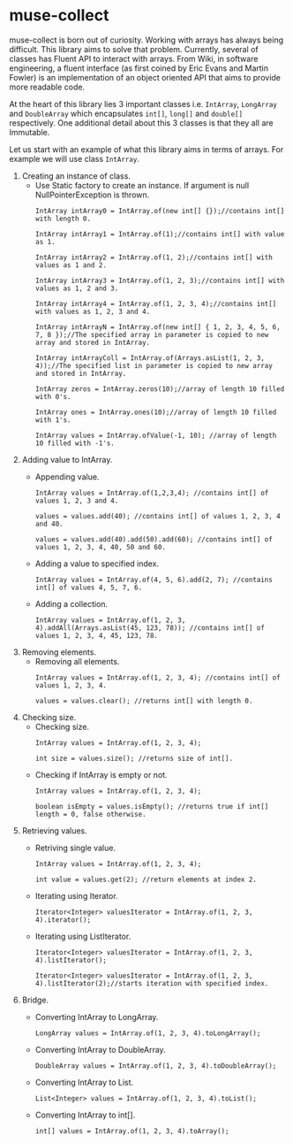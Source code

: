 # muse-collect

muse-collect is born out of curiosity. Working with arrays has always being difficult. This library aims to solve that problem. Currently, several of classes has Fluent API to interact with arrays. From Wiki, in software engineering, a fluent interface (as first coined by Eric Evans and Martin Fowler) is an implementation of an object oriented API that aims to provide more readable code.

At the heart of this library lies 3 important classes i.e. ```IntArray```, ```LongArray``` and ```DoubleArray``` which encapsulates ```int[]```, ```long[]``` and ```double[]``` respectively. One additional detail about this 3 classes is that they all are Immutable.

Let us start with an example of what this library aims in terms of arrays. For example we will use class ```IntArray```.
 1. Creating an instance of class.
    * Use Static factory to create an instance. If argument is null NullPointerException is thrown.
        ```
        IntArray intArray0 = IntArray.of(new int[] {});//contains int[] with length 0.
        
        IntArray intArray1 = IntArray.of(1);//contains int[] with value as 1.
        
        IntArray intArray2 = IntArray.of(1, 2);//contains int[] with values as 1 and 2.
        
        IntArray intArray3 = IntArray.of(1, 2, 3);//contains int[] with values as 1, 2 and 3.
        
        IntArray intArray4 = IntArray.of(1, 2, 3, 4);//contains int[] with values as 1, 2, 3 and 4.
        
        IntArray intArrayN = IntArray.of(new int[] { 1, 2, 3, 4, 5, 6, 7, 8 });//The specified array in parameter is copied to new array and stored in IntArray.
        
        IntArray intArrayColl = IntArray.of(Arrays.asList(1, 2, 3, 4));//The specified list in parameter is copied to new array and stored in IntArray.
        
        IntArray zeros = IntArray.zeros(10);//array of length 10 filled with 0's.
        
        IntArray ones = IntArray.ones(10);//array of length 10 filled with 1's.
        
        IntArray values = IntArray.ofValue(-1, 10); //array of length 10 filled with -1's.
        ```
 2. Adding value to IntArray.
    * Appending value.
        ```
        IntArray values = IntArray.of(1,2,3,4); //contains int[] of values 1, 2, 3 and 4.
        
        values = values.add(40); //contains int[] of values 1, 2, 3, 4 and 40.
        
        values = values.add(40).add(50).add(60); //contains int[] of values 1, 2, 3, 4, 40, 50 and 60.
        ```
    * Adding a value to specified index.
        
        ```
        IntArray values = IntArray.of(4, 5, 6).add(2, 7); //contains int[] of values 4, 5, 7, 6.
        ```
    * Adding a collection.
        
        ```
        IntArray values = IntArray.of(1, 2, 3, 4).addAll(Arrays.asList(45, 123, 78)); //contains int[] of values 1, 2, 3, 4, 45, 123, 78.
        ```
 3. Removing elements.
    * Removing all elements. 
        ```
        IntArray values = IntArray.of(1, 2, 3, 4); //contains int[] of values 1, 2, 3, 4.
        
        values = values.clear(); //returns int[] with length 0.
        ```
 4. Checking size.
    * Checking size. 
        ```
        IntArray values = IntArray.of(1, 2, 3, 4);
        
        int size = values.size(); //returns size of int[].
        ```
    * Checking if IntArray is empty or not.
        ```
        IntArray values = IntArray.of(1, 2, 3, 4);
        
        boolean isEmpty = values.isEmpty(); //returns true if int[] length = 0, false otherwise.
        ```
 5. Retrieving values.
    * Retriving single value.
        ```
        IntArray values = IntArray.of(1, 2, 3, 4);
        
        int value = values.get(2); //return elements at index 2.
        ```
    * Iterating using Iterator<Integer>.
        
        ```
        Iterator<Integer> valuesIterator = IntArray.of(1, 2, 3, 4).iterator();
        ```
    * Iterating using ListIterator<Integer>.
        ```
        Iterator<Integer> valuesIterator = IntArray.of(1, 2, 3, 4).listIterator();
        
        Iterator<Integer> valuesIterator = IntArray.of(1, 2, 3, 4).listIterator(2);//starts iteration with specified index.
        ```
 5. Bridge.
    * Converting IntArray to LongArray.
        
        ```
        LongArray values = IntArray.of(1, 2, 3, 4).toLongArray();
        ```
    * Converting IntArray to DoubleArray.
        
        ```
        DoubleArray values = IntArray.of(1, 2, 3, 4).toDoubleArray();
        ```
    * Converting IntArray to List<Integer>.
        
        ```
        List<Integer> values = IntArray.of(1, 2, 3, 4).toList();
        ```
    * Converting IntArray to int[].
        
        ```
        int[] values = IntArray.of(1, 2, 3, 4).toArray();
        ```
